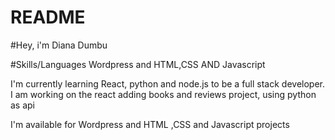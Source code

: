 # README
#Hey, i'm Diana Dumbu

#Skills/Languages
Wordpress and HTML,CSS AND Javascript

I'm currently learning
React, python and node.js to be a full stack developer.
I am working on the react adding books and reviews project, using python as api

I'm available for
Wordpress and HTML ,CSS and Javascript projects 


 





